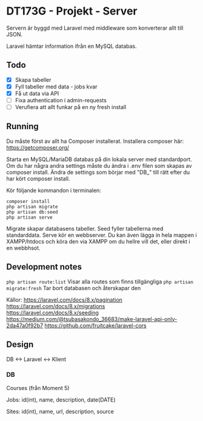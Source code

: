 # DT173G - Projekt - Server

Servern är byggd med Laravel med middleware som konverterar allt till JSON.

Laravel hämtar information ifrån en MySQL databas.

## Todo

* [X] Skapa tabeller
* [X] Fyll tabeller med data - jobs kvar
* [X] Få ut data via API
* [ ] Fixa authentication i admin-requests
* [ ] Verufiera att allt funkar på en ny fresh install

## Running

Du måste först av allt ha Composer installerat. Installera composer här: https://getcomposer.org/

Starta en MySQL/MariaDB databas på din lokala server med standardport. Om du har några andra settings måste du ändra i .env filen som skapas av composer install. Ändra de settings som börjar med "DB_" till rätt efter du har kört composer install.

Kör följande kommandon i terminalen:
```
composer install
php artisan migrate
php artisan db:seed
php artisan serve
```
Migrate skapar databasens tabeller. Seed fyller tabellerna med standarddata.
Serve kör en webbserver. Du kan även lägga in hela mappen i XAMPP/htdocs och köra den via XAMPP om du hellre vill det, eller direkt i en webbhsot.

## Development notes

```php artisan route:list``` Visar alla routes som finns tillgängliga
```php artisan migrate:fresh``` Tar bort databasen och återskapar den

Källor:
https://laravel.com/docs/8.x/pagination
https://laravel.com/docs/8.x/migrations
https://laravel.com/docs/8.x/seeding
https://medium.com/@tsubasakondo_36683/make-laravel-api-only-2da47a0f92b7
https://github.com/fruitcake/laravel-cors

## Design

DB <-> Laravel <-> Klient

### DB

Courses (från Moment 5)

Jobs: id(int), name, description, date(DATE)

Sites: id(int), name, url, description, source
